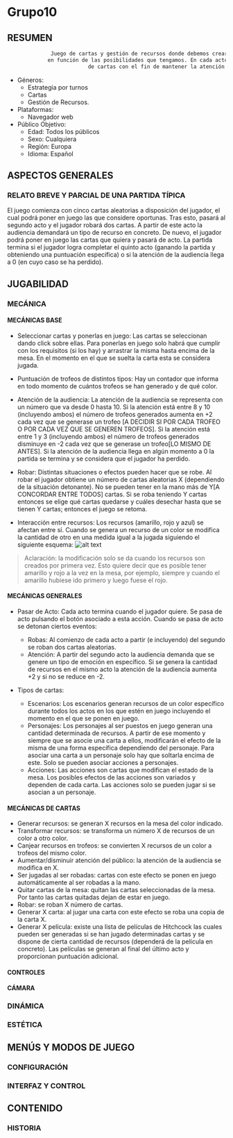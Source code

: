# Grupo10

## RESUMEN
```sh
              Juego de cartas y gestión de recursos donde debemos crear una película, dividida en actos, 
             en función de las posibilidades que tengamos. En cada acto se deberán seleccionar un conjunto 
                          de cartas con el fin de mantener la atención de la audiencia. 

```
- Géneros: 
  - Estrategia por turnos
  - Cartas
  - Gestión de Recursos.
- Plataformas: 
  - Navegador web
- Público Objetivo: 
  - Edad: Todos los públicos
  - Sexo: Cualquiera
  - Región: Europa
  - Idioma: Español

## ASPECTOS GENERALES
### RELATO BREVE Y PARCIAL DE UNA PARTIDA TÍPICA
El juego comienza con cinco cartas aleatorias a disposición del jugador, el cual podrá poner en juego las que considere oportunas. Tras esto, pasará al segundo acto y el jugador robará dos cartas. A partir de este acto la audiencia demandará un tipo de recurso en concreto. De nuevo, el jugador podrá poner en juego las cartas que quiera y pasará de acto. La partida termina si el jugador logra completar el quinto acto (ganando la partida y obteniendo una puntuación específica) o si la atención de la audiencia llega a 0 (en cuyo caso se ha perdido).

## JUGABILIDAD
### MECÁNICA
#### MECÁNICAS BASE
  - Seleccionar cartas y ponerlas en juego: Las cartas se seleccionan dando click sobre ellas. Para ponerlas en juego solo habrá que cumplir con los requisitos (si los hay) y arrastrar la misma hasta encima de la mesa. En el momento en el que se suelta la carta esta se considera jugada.

  - Puntuación de trofeos de distintos tipos: Hay un contador que informa en todo momento de cuántos trofeos se han generado y de qué color.

  - Atención de la audiencia: La atención de la audiencia se representa con un número que va desde 0 hasta 10. Si la atención está entre 8 y 10 (incluyendo ambos) el número de trofeos generados aumenta en +2 cada vez que se generase un trofeo [A DECIDIR SI POR CADA TROFEO O POR CADA VEZ QUE SE GENEREN TROFEOS]. Si la atención está entre 1 y 3 (incluyendo ambos) el número de trofeos generados disminuye en -2 cada vez que se generase un trofeo[LO MISMO DE ANTES]. Si la atención de la audiencia llega en algún momento a 0 la partida se termina y se considera que el jugador ha perdido.
   
  - Robar: Distintas situaciones o efectos pueden hacer que se robe. Al robar el jugador obtiene un número de cartas aleatorias X (dependiendo de la situación detonante). No se pueden tener en la mano más de Y[A CONCORDAR ENTRE TODOS] cartas. Si se roba teniendo Y cartas entonces se elige qué cartas quedarse y cuáles desechar hasta que se tienen Y cartas; entonces el juego se retoma.

  - Interacción entre recursos: Los recursos (amarillo, rojo y azul) se afectan entre sí. Cuando se genera un recurso de un color se modifica la cantidad de otro en una medida igual a la jugada siguiendo el siguiente esquema:
![alt text](http://url/to/img.png)
> Aclaración: la modificación solo se da cuando los recursos son creados por primera vez. Esto quiere decir que es posible tener amarillo y rojo a la vez en la mesa, por ejemplo, siempre y cuando el amarillo hubiese ido primero y luego fuese el rojo.

#### MECÁNICAS GENERALES
  - Pasar de Acto: Cada acto termina cuando el jugador quiere. Se pasa de acto pulsando el botón asociado a esta acción. Cuando se pasa de acto se detonan ciertos eventos:
    - Robas: Al comienzo de cada acto a partir (e incluyendo) del segundo se roban dos cartas aleatorias.
    - Atención: A partir del segundo acto la audiencia demanda que se genere un tipo de emoción en específico. Si se genera la cantidad de recursos en el mismo acto la atención de la audiencia aumenta +2 y si no se reduce en -2. 

  - Tipos de cartas:
    - Escenarios: Los escenarios generan recursos de un color específico durante todos los actos en los que estén en juego incluyendo el momento en el que se ponen en juego.
    - Personajes: Los personajes al ser puestos en juego generan una cantidad determinada de recursos. A partir de ese momento y siempre que se asocie una carta a ellos, modificarán el efecto de la misma de una forma específica dependiendo del personaje. Para asociar una carta a un personaje solo hay que soltarla encima de este. Solo se pueden asociar acciones a personajes.
    - Acciones: Las acciones son cartas que modifican el estado de la mesa. Los posibles efectos de las acciones son variados y dependen de cada carta. Las acciones solo se pueden jugar si se asocian a un personaje.

#### MECÁNICAS DE CARTAS
  - Generar recursos: se generan X recursos en la mesa del color indicado.
  - Transformar recursos: se transforma un número X de recursos de un color a otro color.
  - Canjear recursos en trofeos: se convierten X recursos de un color a trofeos del mismo color. 
  - Aumentar/disminuir atención del público: la atención de la audiencia se modifica en X.
  - Ser jugadas al ser robadas: cartas con este efecto se ponen en juego automáticamente al ser robadas a la mano.
  - Quitar cartas de la mesa: quitan las cartas seleccionadas de la mesa. Por tanto las cartas quitadas dejan de estar en juego.
  - Robar: se roban X número de cartas.
  - Generar X carta: al jugar una carta con este efecto se roba una copia de la carta X.
  - Generar X película: existe una lista de películas de Hitchcock las cuales pueden ser generadas si se han jugado determinadas cartas y se dispone de cierta cantidad de recursos (dependerá de la película en concreto). Las películas se generan al final del último acto y proporcionan puntuación adicional.

#### CONTROLES

#### CÁMARA

### DINÁMICA

### ESTÉTICA

## MENÚS Y MODOS DE JUEGO

### CONFIGURACIÓN

### INTERFAZ Y CONTROL

## CONTENIDO

### HISTORIA

